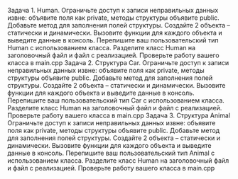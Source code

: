 Задача 1. Human. 
Ограничьте доступ к записи неправильных данных извне: объявите поля как private, методы структуры объявите public. Добавьте метод для заполнения полей структуры. Создайте 2 объекта – статически и динамически. Вызовите функции для каждого объекта и выведите данные в консоль.
Перепишите ваш пользовательский тип Human с использованием класса. Разделите класс Human на заголовочный файл и файл с реализацией. Проверьте работу вашего класса в main.cpp
Задача 2. Структура Car.
Ограничьте доступ к записи неправильных данных извне: объявите поля как private, методы структуры объявите public. Добавьте метод для заполнения полей структуры. Создайте 2 объекта – статически и динамически. Вызовите функции для каждого объекта и выведите данные в консоль.
Перепишите ваш пользовательский тип Car с использованием класса. Разделите класс Human на заголовочный файл и файл с реализацией. Проверьте работу вашего класса в main.cpp
Задача 3. Структура Animal
Ограничьте доступ к записи неправильных данных извне: объявите поля как private, методы структуры объявите public. Добавьте метод для заполнения полей структуры. Создайте 2 объекта – статически и динамически. Вызовите функции для каждого объекта и выведите данные в консоль.
Перепишите ваш пользовательский тип Animal с использованием класса. Разделите класс Human на заголовочный файл и файл с реализацией. Проверьте работу вашего класса в main.cpp